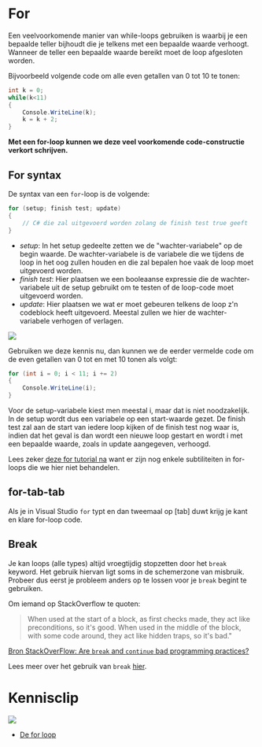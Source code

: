 # For

Een veelvoorkomende manier van while-loops gebruiken is waarbij je een bepaalde teller bijhoudt die je telkens met een bepaalde waarde verhoogt. Wanneer de teller een bepaalde waarde bereikt moet de loop afgesloten worden.

Bijvoorbeeld volgende code om alle even getallen van 0 tot 10 te tonen:

```csharp
int k = 0;
while(k<11)
{
    Console.WriteLine(k);
    k = k + 2;
}
```

**Met een for-loop kunnen we deze veel voorkomende code-constructie verkort schrijven.**

## For syntax

De syntax van een ``for``-loop is de volgende:
```csharp
for (setup; finish test; update)
{
    // C# die zal uitgevoerd worden zolang de finish test true geeft
}
```
* *setup*: In het setup gedeelte zetten we de "wachter-variabele" op de begin waarde. De wachter-variabele is de variabele die we tijdens de loop in het oog zullen houden en die zal bepalen hoe vaak de loop moet uitgevoerd worden.
* *finish test*: Hier plaatsen we een booleaanse expressie die de wachter-variabele uit de setup gebruikt om te testen of de loop-code moet uitgevoerd worden.
* *update*: Hier plaatsen we wat er moet gebeuren telkens de loop z'n codeblock heeft uitgevoerd. Meestal zullen we hier de wachter-variabele verhogen of verlagen.

 ![](../assets/3_loops/for.png)
 
Gebruiken we deze kennis nu, dan kunnen we de eerder vermelde code om de even getallen van 0 tot en met 10 tonen als volgt:

```csharp
for (int i = 0; i < 11; i += 2)
{
    Console.WriteLine(i);
}
```
Voor de setup-variabele kiest men meestal i, maar dat is niet noodzakelijk. In de setup wordt dus een variabele op een start-waarde gezet. De finish test zal aan de start van iedere loop kijken of de finish test nog waar is, indien dat het geval is dan wordt een nieuwe loop gestart en wordt i met een bepaalde waarde, zoals in update aangegeven, verhoogd.

Lees zeker [deze for tutorial na](https://www.techotopia.com/index.php/C_Sharp_Looping_-_The_for_Statement) want er zijn nog enkele subtiliteiten in for-loops die we hier niet behandelen.

## for-tab-tab
Als je in Visual Studio ``for`` typt en dan tweemaal op [tab] duwt krijg je  kant en klare for-loop code.

## Break
Je kan loops (alle types) altijd vroegtijdig stopzetten door het ``break`` keyword. Het gebruik hiervan ligt soms in de schemerzone van misbruik. Probeer dus eerst je probleem anders op te lossen voor je ``break`` begint te gebruiken.

Om iemand op StackOverflow te quoten: 
>When used at the start of a block, as first checks made, they act like preconditions, so it's good.
>When used in the middle of the block, with some code around, they act like hidden traps, so it's bad."

[Bron StackOverFlow: Are `break` and `continue` bad programming practices? ](https://softwareengineering.stackexchange.com/questions/58237/are-break-and-continue-bad-programming-practices)

Lees meer over het gebruik van ``break`` [hier](https://www.dotnetperls.com/break).

# Kennisclip
![](../assets/infoclip.png)
* [De for loop](https://ap.cloud.panopto.eu/Panopto/Pages/Viewer.aspx?id=2df9d5bb-ecc8-489b-a1d4-a99800b79a5c)
